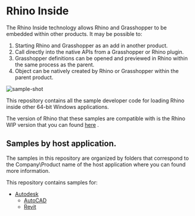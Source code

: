 # Rhino Inside 
The Rhino Inside technology allows Rhino and Grasshopper to be embedded within other products.  It may be possible to:

1. Starting Rhino and Grasshopper as an add in another product.
2. Call directly into the native APIs from a Grasshopper or Rhino plugin.
2. Grasshopper definitions can be opened and previewed in Rhino within the same process as the parent.
3. Object can be natively created by Rhino or Grasshopper within the parent product.

![sample-shot](Autodesk/Revit/doc/Sample3.gif)

This repository contains all the sample developer code for loading Rhino inside other 64-bit Windows applications.

The version of Rhino that these samples are compatible with is the Rhino WIP version that you can found [here](https://www.rhino3d.com/download/rhino/wip) .

## Samples by host application.
The samples in this repository are organized by folders that correspond to the Company\Product name of the host application where you can found more information.

This repository contains samples for:
- [Autodesk](Autodesk)
   - [AutoCAD](Autodesk/AutoCAD)
   - [Revit](Autodesk/Revit)
